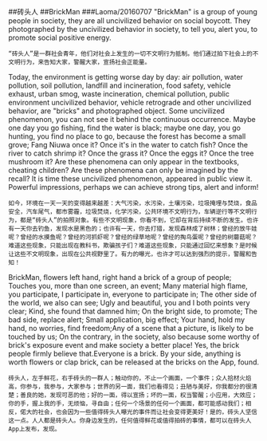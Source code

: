 ##砖头人
##BrickMan
###Laoma/20160707
  "BrickMan" is a group of young people in society, they are all uncivilized behavior on social boycott. They photographed by the uncivilized behavior in society, to tell you, alert you, to promote social positive energy.

  `“砖头人”是一群社会青年，他们对社会上发生的一切不文明行为抵制。他们通过拍下社会上的不文明行为，来告知大家，警醒大家，宣扬社会正能量。`

  Today, the environment is getting worse day by day: air pollution, water pollution, soil pollution, landfill and incineration, food safety, vehicle exhaust, urban smog, waste incineration, chemical pollution, public environment uncivilized behavior, vehicle retrograde and other uncivilized behavior, are "bricks" and photographed object. Some uncivilized phenomenon, you can not see it behind the continuous occurrence. Maybe one day you go fishing, find the water is black; maybe one day, you go hunting, you find no place to go, because the forest has become a small grove; Fang Niuwa once it? Once it's in the water to catch fish? Once the river to catch shrimp it? Once the grass it? Once the eggs it? Once the tree mushroom it? Are these phenomena can only appear in the textbooks, cheating children? Are these phenomena can only be imagined by the recall? It is time these uncivilized phenomenon, appeared in public view it. Powerful impressions, perhaps we can achieve strong tips, alert and inform!

  `如今，环境在一天一天的变得越来越差：大气污染，水污染，土壤污染，垃圾掩埋与焚烧，食品安全，汽车尾气，都市雾霾，垃圾焚烧，化学污染，公共环境不文明行为，车辆逆行等不文明行为，都是“砖头人”的拍照对象。有些不文明现象，你看不到，它却在背后持续不断的发生。也许有一天你去钓鱼，发现水是黑色的；也许有一天，你去打猎，发现森林成了树林；曾经的放牛娃呢？曾经的水摸鱼呢？曾经的河抓虾呢？曾经的绿草地呢？曾经的掏鸟蛋呢？曾经的树蘑菇呢？难道这些现象，只能出现在教科书，欺骗孩子们？难道这些现象，只能通过回忆来想象？是时候让这些不文明现象，出现在公共视野里了。有力的曝光，也许才可以达到强烈的提示，警醒和告知！`
  
  BrickMan, flowers left hand, right hand a brick of a group of people; Touches you, more than one screen, an event; Many material high flame, you participate, I participate in, everyone to participate in; The other side of the world, we also can see; Ugly and beautiful, you and I both points very clear; Kind, she found that damned him; On the bright side, to promote; The bad side, replace alert; Small application, big effect; Your hand, hold my hand, no worries, find freedom;Any of a scene that a picture, is likely to be touched by us; On the contrary, in the society, also because some worthy of brick's exposure event and make society a better place! Yes, the brick people firmly believe that.Everyone is a brick. By your side, anything is worth flowers or clap brick, can be released at the bricks on the App, found.
  
  `砖头人，左手鲜花，右手砖头的一群人；触动你的，不止一个画面，一个事件；众人拾材火焰高，你参与，我参与，大家参与；世界的另一面，我们也看得见；丑陋与美好，你我都分的很清楚；善良的她，发现可恶的他；好的一面，得以宣扬；坏的一面，权当警醒；小应用，大效应；你的手，握上我的手，无烦恼，寻自由；任何一个场景的任何一个画面，都可能感动我们；相反，偌大的社会，也会因为一些值得砖头人曝光的事件而让社会变得更美好！是的，砖头人坚信这一点。人人都是砖头人。你身边发生的，任何值得鲜花或值得拍砖的事情，都可以在砖头人App上发布，发现。`
